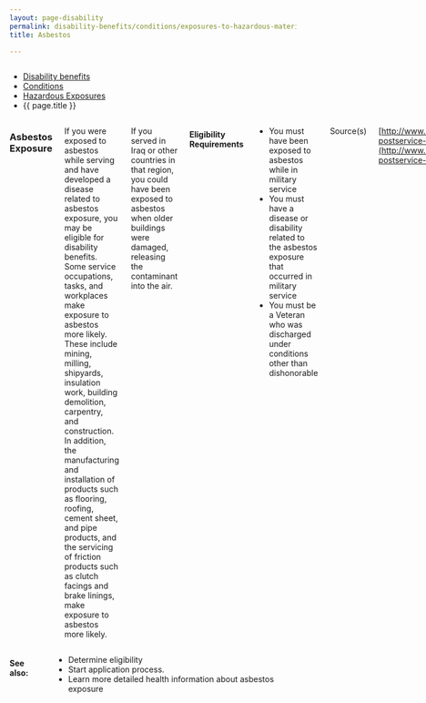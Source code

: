 ```yaml
---
layout: page-disability
permalink: disability-benefits/conditions/exposures-to-hazardous-materials/asbestos/index.html
title: Asbestos

---
```


<div class="splash" markdown="0">
<div class="row" markdown="0">
<div class="small-12 columns" markdown="0">

<ul class="breadcrumbs" role="menubar" aria-label="Primary">
<li class="parent"><a href="{{ site.url }}/disability-benefits/">Disability benefits</a></li>
<li class="parent"><a href="{{ site.url }}/disability-benefits/conditions/">Conditions</a></li>
<li class="parent"><a href="{{ site.url }}/disability-benefits/conditions/exposures-to-hazardous-materials/">Hazardous Exposures</a></li>
<li class="active">{{ page.title }}</li>
</ul>

</div>
</div>
</div>

<div class="main" role="main" markdown="0">
<div class="section one" markdown="0">
<div class="primary" markdown="0">
<div class="row" markdown="0">
<div class="small-12 columns" markdown="1">

### Asbestos Exposure

If you were exposed to asbestos while serving and have developed a disease related to asbestos exposure, you may be eligible for disability benefits. Some service occupations, tasks, and workplaces make exposure to asbestos more likely. These include mining, milling, shipyards, insulation work, building demolition, carpentry, and construction. In addition, the manufacturing and installation of products such as flooring, roofing, cement sheet, and pipe products, and the servicing of friction products such as clutch facings and brake linings, make exposure to asbestos more likely.

If you served in Iraq or other countries in that region, you could have been exposed to asbestos when older buildings were damaged, releasing the contaminant into the air.

#### Eligibility Requirements

- You must have been exposed to asbestos while in military service
- You must have a disease or disability related to the asbestos exposure that occurred in military service
- You must be a Veteran who was discharged under conditions other than dishonorable

Source(s)

[http://www.benefits.va.gov/COMPENSATION/claims-postservice-exposures-asbestos.asp](http://www.benefits.va.gov/COMPENSATION/claims-postservice-exposures-asbestos.asp)

</div>
</div>
</div>
</div>

<div class="section secondary" markdown="0">
<div class="row" markdown="0">
<div class="small-12 columns" markdown="1">

#### See also:

- Determine eligibility
- Start application process.
- Learn more detailed health information about asbestos exposure

</div>
</div>
</div>


</div>
